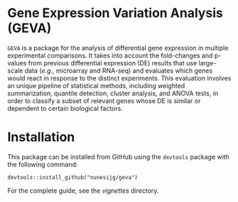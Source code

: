 # Gene Expression Variation Analysis (GEVA)

`GEVA` is a package for the analysis of differential gene expression in multiple experimental comparisons. It takes into account the fold-changes and p-values from previous differential expression (DE) results that use large-scale data (*e.g.*, microarray and RNA-seq) and evaluates which genes would react in response to the distinct experiments. This evaluation involves an unique pipeline of statistical methods, including weighted summarization, quantile detection, cluster analysis, and ANOVA tests, in order to classify a subset of relevant genes whose DE is similar or dependent to certain biological factors.

# Installation

This package can be installed from GitHub using the `devtools` package with the following command:

    devtools::install_github("nunesijg/geva")

For the complete guide, see the *vignettes* directory.